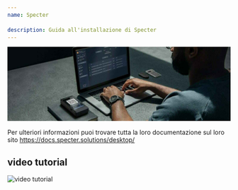 ```yaml
---
name: Specter

description: Guida all'installazione di Specter
---
```


![cover](assets/cover.jpeg)

Per ulteriori informazioni puoi trovare tutta la loro documentazione sul loro sito https://docs.specter.solutions/desktop/

## video tutorial

![video tutorial](https://www.youtube.com/watch?v=mV1KS-Uwjew)
